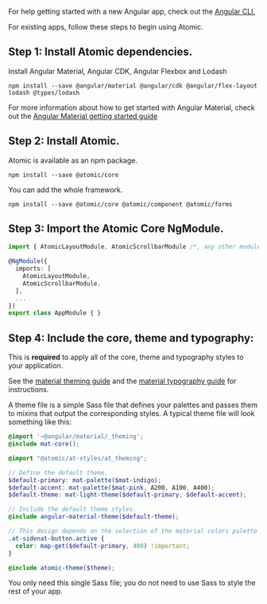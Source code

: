 For help getting started with a new Angular app, check out the [Angular CLI.]( https://cli.angular.io/)

For existing apps, follow these steps to begin using Atomic.

## Step 1: Install Atomic dependencies.
Install Angular Material, Angular CDK, Angular Flexbox and Lodash 
```
npm install --save @angular/material @angular/cdk @angular/flex-layout lodash @types/lodash
```

For more information about how to get started with Angular Material, check out the [Angular Material getting started guide](https://material.angular.io/guide/getting-started)

## Step 2: Install Atomic.
Atomic  is available as an npm package.
```
npm install --save @atomic/core
```

You can add the whole framework.
```
npm install --save @atomic/core @atomic/component @atomic/forms
```

## Step 3: Import the Atomic Core NgModule.
```typescript
import { AtomicLayoutModule, AtomicScrollbarModule /*, any other modules */ } from '@atomic/core';

@NgModule({
  imports: [
    AtomicLayoutModule,
    AtomicScrollbarModule,
  ],
  ...
})
export class AppModule { }
```

## Step 4: Include the core, theme and typography:
This is **required** to apply all of the core, theme and typography styles to your application.

See the [material theming guide](https://github.com/angular/material2/blob/master/guides/theming.md) and the 
[material typography guide](https://github.com/angular/material2/blob/master/guides/typography.md) for instructions.

A theme file is a simple Sass file that defines your palettes and passes them to mixins that output the corresponding 
styles. A typical theme file will look something like this:

```scss
@import '~@angular/material/_theming';
@include mat-core();

@import "@atomic/at-styles/at_theming";

// Define the default theme.
$default-primary: mat-palette($mat-indigo);
$default-accent: mat-palette($mat-pink, A200, A100, A400);
$default-theme: mat-light-theme($default-primary, $default-accent);

// Include the default theme styles.
@include angular-material-theme($default-theme);

// This design depends on the selection of the material colors palette
.at-sidenat-button.active {
  color: map-get($default-primary, 400) !important;
}

@include atomic-theme($theme);

```

You only need this single Sass file; you do not need to use Sass to style the rest of your app.